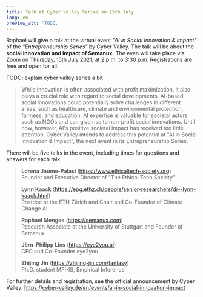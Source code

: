 ```yaml
---
title: Talk at Cyber Valley Series on 15th July
lang: en
preview_alt: 'TODO.'
---
```


Raphael will give a talk at the virtual event *"AI in Social Innovation & Impact"* of the *"Entrepreneurship Series"* by Cyber Valley. The talk will be about the **social innovation and impact of Semanux.** The even will take place via Zoom on Thursday, 15th July 2021, at 2 p.m. to 3:30 p.m. Registrations are free and open for all.

TODO: explain cyber valley series a bit

> While innovation is often associated with profit maximization, it also plays a crucial role with regard to social developments. AI-based social innovations could potentially solve challenges in different areas, such as healthcare, climate and environmental protection, fairness, and education. AI expertise is valuable for societal actors such as NGOs and can give rise to non-profit social innovations. Until now, however, AI's positive societal impact has received too little attention. Cyber Valley intends to address this potential at "AI in Social Innovation & Impact", the next event in its Entrepreneurship Series. 

There will be five talks in the event, including times for questions and answers for each talk.

> **Lorena Jaume-Palasí** (<https://www.ethicaltech-society.org>)\
> Founder and Executive Director of "The Ethical Tech Society"
>
> **Lynn Kaack** (<https://epg.ethz.ch/people/senior-researchers/dr--lynn-kaack.html>)\
> Postdoc at the ETH Zürich and Chair and Co-Founder of Climate Change AI
>
> **Raphael Menges** (<https://semanux.com>)\
> Research Associate at the University of Stuttgart and Founder of Semanux
>
> **Jörn-Philipp Lies** (<https://eye2you.ai>)\
> CEO and Co-Founder eye2you
>
> **Zhijing Jin** (<https://zhijing-jin.com/fantasy>)\
> Ph.D. student MPI-IS, Empirical Inference

For further details and registration, see the official announcement by Cyber Valley: <https://cyber-valley.de/en/events/ai-in-social-innovation-impact>